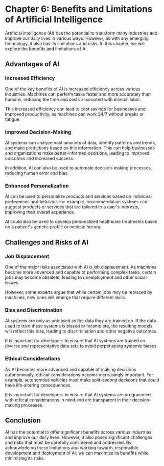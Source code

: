 Chapter 6: Benefits and Limitations of Artificial Intelligence
==============================================================

Artificial intelligence (AI) has the potential to transform many industries and improve our daily lives in various ways. However, as with any emerging technology, it also has its limitations and risks. In this chapter, we will explore the benefits and limitations of AI.

Advantages of AI
----------------

### Increased Efficiency

One of the key benefits of AI is increased efficiency across various industries. Machines can perform tasks faster and more accurately than humans, reducing the time and costs associated with manual labor.

This increased efficiency can lead to cost savings for businesses and improved productivity, as machines can work 24/7 without breaks or fatigue.

### Improved Decision-Making

AI systems can analyze vast amounts of data, identify patterns and trends, and make predictions based on this information. This can help businesses and organizations make better-informed decisions, leading to improved outcomes and increased success.

In addition, AI can also be used to automate decision-making processes, reducing human error and bias.

### Enhanced Personalization

AI can be used to personalize products and services based on individual preferences and behavior. For example, recommendation systems can suggest products or services that are tailored to a user's interests, improving their overall experience.

AI could also be used to develop personalized healthcare treatments based on a patient's genetic profile or medical history.

Challenges and Risks of AI
--------------------------

### Job Displacement

One of the major risks associated with AI is job displacement. As machines become more advanced and capable of performing complex tasks, certain jobs may become obsolete, leading to unemployment and other social issues.

However, some experts argue that while certain jobs may be replaced by machines, new ones will emerge that require different skills.

### Bias and Discrimination

AI systems are only as unbiased as the data they are trained on. If the data used to train these systems is biased or incomplete, the resulting models will reflect this bias, leading to discrimination and other negative outcomes.

It is important for developers to ensure that AI systems are trained on diverse and representative data sets to avoid perpetuating systemic biases.

### Ethical Considerations

As AI becomes more advanced and capable of making decisions autonomously, ethical considerations become increasingly important. For example, autonomous vehicles must make split-second decisions that could have life-altering consequences.

It is important for developers to ensure that AI systems are programmed with ethical considerations in mind and are transparent in their decision-making processes.

Conclusion
----------

AI has the potential to offer significant benefits across various industries and improve our daily lives. However, it also poses significant challenges and risks that must be carefully considered and addressed. By acknowledging these limitations and working towards responsible development and deployment of AI, we can maximize its benefits while minimizing its risks.
